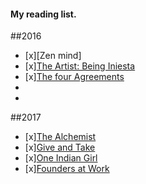 #### My reading list.

##2016 
- [x][Zen mind]
- [x][The Artist: Being Iniesta](https://www.amazon.ca/The-Artist/dp/147223233X)
- [x][The four Agreements](https://www.amazon.ca/Four-Agreements-Practical-Personal-Freedom/dp/1878424319/ref=sr_1_1?s=books&ie=UTF8&qid=1489898707&sr=1-1&keywords=The+four+Agreements)
- 
- 

##2017 
- [x][The Alchemist](https://www.amazon.ca/Alchemist-Paulo-Coelho-ebook/dp/B00U6SFUSS/ref=sr_1_1?s=books&ie=UTF8&qid=1489898691&sr=1-1&keywords=the+alchemist) 
- [x][Give and Take](https://www.amazon.ca/Give-Take-Helping-Others-Success/dp/0670026557/ref=sr_1_1?s=books&ie=UTF8&qid=1489898679&sr=1-1&keywords=give+and+take) 
- [x][One Indian Girl](https://www.amazon.com/One-Indian-Girl-Chetan-Bhagat/dp/8129142147) 
- [x][Founders at Work](https://www.amazon.ca/Founders-Work-Stories-Startups-Early/dp/1430210788)
